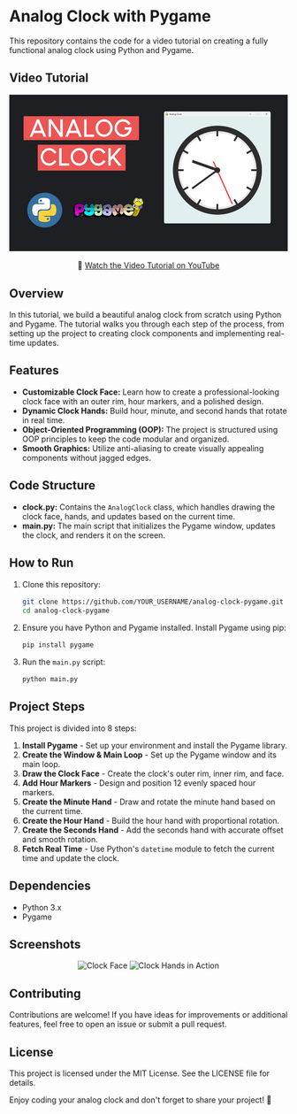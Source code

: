 # Analog Clock with Pygame

This repository contains the code for a video tutorial on creating a fully functional analog clock using Python and Pygame.

## Video Tutorial

<p align="center">
  <img src="preview.jpg" alt="Analog Clock Preview" width="940">
</p>

<p align="center">
🎥 <a href="https://youtu.be/EnOoiqQxruU">Watch the Video Tutorial on YouTube</a>
</p>

## Overview

In this tutorial, we build a beautiful analog clock from scratch using Python and Pygame. The tutorial walks you through each step of the process, from setting up the project to creating clock components and implementing real-time updates.

## Features

- **Customizable Clock Face:** Learn how to create a professional-looking clock face with an outer rim, hour markers, and a polished design.
- **Dynamic Clock Hands:** Build hour, minute, and second hands that rotate in real time.
- **Object-Oriented Programming (OOP):** The project is structured using OOP principles to keep the code modular and organized.
- **Smooth Graphics:** Utilize anti-aliasing to create visually appealing components without jagged edges.

## Code Structure

- **clock.py:** Contains the `AnalogClock` class, which handles drawing the clock face, hands, and updates based on the current time.
- **main.py:** The main script that initializes the Pygame window, updates the clock, and renders it on the screen.

## How to Run

1. Clone this repository:
   ```bash
   git clone https://github.com/YOUR_USERNAME/analog-clock-pygame.git
   cd analog-clock-pygame
   ```

2. Ensure you have Python and Pygame installed. Install Pygame using pip:
   ```bash
   pip install pygame
   ```

3. Run the `main.py` script:
   ```bash
   python main.py
   ```

## Project Steps

This project is divided into 8 steps:
1. **Install Pygame** - Set up your environment and install the Pygame library.
2. **Create the Window & Main Loop** - Set up the Pygame window and its main loop.
3. **Draw the Clock Face** - Create the clock's outer rim, inner rim, and face.
4. **Add Hour Markers** - Design and position 12 evenly spaced hour markers.
5. **Create the Minute Hand** - Draw and rotate the minute hand based on the current time.
6. **Create the Hour Hand** - Build the hour hand with proportional rotation.
7. **Create the Seconds Hand** - Add the seconds hand with accurate offset and smooth rotation.
8. **Fetch Real Time** - Use Python's `datetime` module to fetch the current time and update the clock.

## Dependencies

- Python 3.x
- Pygame

## Screenshots

<p align="center">
  <img src="screenshot1.png" alt="Clock Face">
  <img src="screenshot2.png" alt="Clock Hands in Action">
</p>

## Contributing

Contributions are welcome! If you have ideas for improvements or additional features, feel free to open an issue or submit a pull request.

## License

This project is licensed under the MIT License. See the LICENSE file for details.

Enjoy coding your analog clock and don't forget to share your project! 🚀
